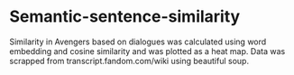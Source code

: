# Semantic-sentence-similarity
Similarity in Avengers based on dialogues was calculated using word embedding and cosine similarity and was plotted as a heat map. Data was scrapped from transcript.fandom.com/wiki using beautiful soup.

